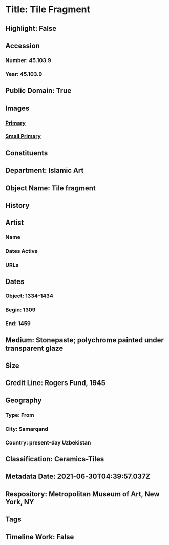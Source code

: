 # Title: Tile Fragment
## Highlight: False
## Accession
### Number: 45.103.9
### Year: 45.103.9
## Public Domain: True
## Images
### [Primary](https://images.metmuseum.org/CRDImages/is/original/sf45-103-9.jpg)
### [Small Primary](https://images.metmuseum.org/CRDImages/is/web-large/sf45-103-9.jpg)
## Constituents
## Department: Islamic Art
## Object Name: Tile fragment
## History
## Artist
### Name
### Dates Active
### URLs
## Dates
### Object: 1334–1434
### Begin: 1309
### End: 1459
## Medium: Stonepaste; polychrome painted under transparent glaze
## Size
## Credit Line: Rogers Fund, 1945
## Geography
### Type: From
### City: Samarqand
### Country: present-day Uzbekistan
## Classification: Ceramics-Tiles
## Metadata Date: 2021-06-30T04:39:57.037Z
## Respository: Metropolitan Museum of Art, New York, NY
## Tags
## Timeline Work: False